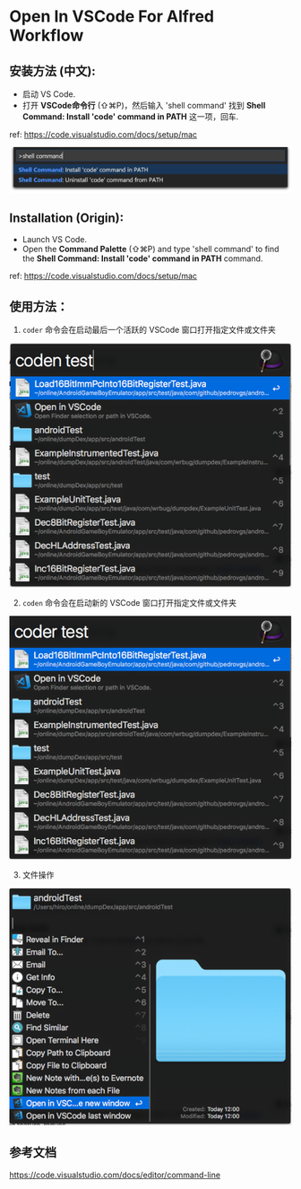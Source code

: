 # Open In VSCode For Alfred Workflow

## 安装方法 (中文):

* 启动 VS Code.
* 打开 **VSCode命令行** (⇧⌘P)，然后输入 'shell command' 找到 **Shell Command: Install 'code' command in PATH** 这一项，回车.

ref: https://code.visualstudio.com/docs/setup/mac

![](shell-command.png)

## Installation (Origin):

* Launch VS Code.
* Open the **Command Palette** (⇧⌘P) and type 'shell command' to find the **Shell Command: Install 'code' command in PATH** command.

ref: https://code.visualstudio.com/docs/setup/mac

## 使用方法：

1. `coder` 命令会在启动最后一个活跃的 VSCode 窗口打开指定文件或文件夹

![](pic1.png)

2. `coden` 命令会在启动新的 VSCode 窗口打开指定文件或文件夹

![](pic2.png)

3. 文件操作

![](pic3.png)

## 参考文档

https://code.visualstudio.com/docs/editor/command-line
